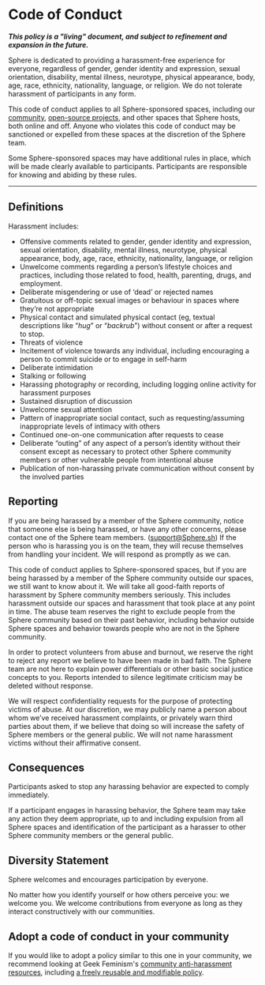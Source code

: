 # Code of Conduct

**_This policy is a "living" document, and subject to refinement and expansion in the future._**

Sphere is dedicated to providing a harassment-free experience for everyone, regardless of gender, gender identity and expression, sexual orientation, disability, mental illness, neurotype, physical appearance, body, age, race, ethnicity, nationality, language, or religion. We do not tolerate harassment of participants in any form.

This code of conduct applies to all Sphere-sponsored spaces, including our [community](https://sphere.sh), [open-source projects](https://github.com/spherehq), and other spaces that Sphere hosts, both online and off. Anyone who violates this code of conduct may be sanctioned or expelled from these spaces at the discretion of the Sphere team.

Some Sphere-sponsored spaces may have additional rules in place, which will be made clearly available to participants. Participants are responsible for knowing and abiding by these rules.

---

## Definitions

Harassment includes:

- Offensive comments related to gender, gender identity and expression, sexual orientation, disability, mental illness, neurotype, physical appearance, body, age, race, ethnicity, nationality, language, or religion
- Unwelcome comments regarding a person’s lifestyle choices and practices, including those related to food, health, parenting, drugs, and employment.
- Deliberate misgendering or use of ‘dead’ or rejected names
- Gratuitous or off-topic sexual images or behaviour in spaces where they’re not appropriate
- Physical contact and simulated physical contact (eg, textual descriptions like “_hug_” or “_backrub_”) without consent or after a request to stop.
- Threats of violence
- Incitement of violence towards any individual, including encouraging a person to commit suicide or to engage in self-harm
- Deliberate intimidation
- Stalking or following
- Harassing photography or recording, including logging online activity for harassment purposes
- Sustained disruption of discussion
- Unwelcome sexual attention
- Pattern of inappropriate social contact, such as requesting/assuming inappropriate levels of intimacy with others
- Continued one-on-one communication after requests to cease
- Deliberate “outing” of any aspect of a person’s identity without their consent except as necessary to protect other Sphere community members or other vulnerable people from intentional abuse
- Publication of non-harassing private communication without consent by the involved parties

## Reporting

If you are being harassed by a member of the Sphere community, notice that someone else is being harassed, or have any other concerns, please contact one of the Sphere team members. (support@Sphere.sh) If the person who is harassing you is on the team, they will recuse themselves from handling your incident. We will respond as promptly as we can.

This code of conduct applies to Sphere-sponsored spaces, but if you are being harassed by a member of the Sphere community outside our spaces, we still want to know about it. We will take all good-faith reports of harassment by Sphere community members seriously. This includes harassment outside our spaces and harassment that took place at any point in time. The abuse team reserves the right to exclude people from the Sphere community based on their past behavior, including behavior outside Sphere spaces and behavior towards people who are not in the Sphere community.

In order to protect volunteers from abuse and burnout, we reserve the right to reject any report we believe to have been made in bad faith. The Sphere team are not here to explain power differentials or other basic social justice concepts to you. Reports intended to silence legitimate criticism may be deleted without response.

We will respect confidentiality requests for the purpose of protecting victims of abuse. At our discretion, we may publicly name a person about whom we’ve received harassment complaints, or privately warn third parties about them, if we believe that doing so will increase the safety of Sphere members or the general public. We will not name harassment victims without their affirmative consent.

## Consequences

Participants asked to stop any harassing behavior are expected to comply immediately.

If a participant engages in harassing behavior, the Sphere team may take any action they deem appropriate, up to and including expulsion from all Sphere spaces and identification of the participant as a harasser to other Sphere community members or the general public.

## Diversity Statement

Sphere welcomes and encourages participation by everyone.

No matter how you identify yourself or how others perceive you: we welcome you. We welcome contributions from everyone as long as they interact constructively with our communities.

## Adopt a code of conduct in your community

If you would like to adopt a policy similar to this one in your community, we recommend looking at Geek Feminism's [community anti-harassment resources](http://geekfeminism.wikia.com/wiki/Community_anti-harassment), including [a freely reusable and modifiable policy](http://geekfeminism.wikia.com/wiki/Community_anti-harassment/Policy).
